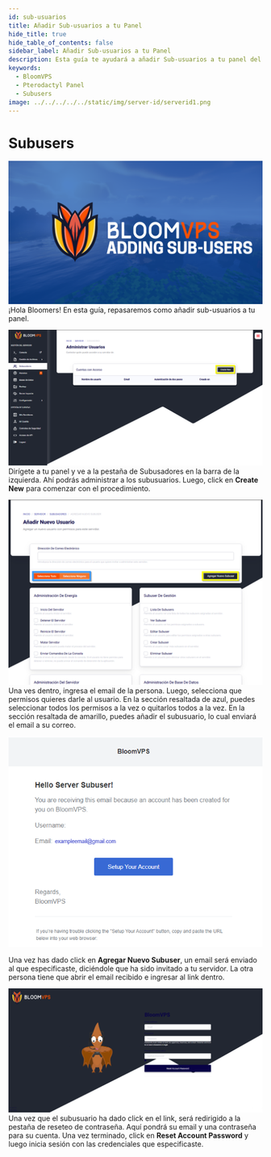 ```yaml
---
id: sub-usuarios
title: Añadir Sub-usuarios a tu Panel
hide_title: true
hide_table_of_contents: false
sidebar_label: Añadir Sub-usuarios a tu Panel
description: Esta guía te ayudará a añadir Sub-usuarios a tu panel del servidor
keywords:
  - BloomVPS
  - Pterodactyl Panel
  - Subusers
image: ../../../../../static/img/server-id/serverid1.png
---
```

# Subusers
![BloomVPS Subusers](../../../../../static/img/subusers/subusers1.png)
¡Hola Bloomers! En esta guía, repasaremos como añadir sub-usuarios a tu panel.

![BloomVPS Subusers](../../img/subusuarios/subusuarios2.png)
Dirígete a tu panel y ve a la pestaña de Subusadores en la barra de la izquierda. Ahí podrás administrar a los subusuarios. Luego, click en **Create New** para comenzar con el procedimiento. 

![BloomVPS Subusers](../../img/subusuarios/subusuarios3.png)
Una ves dentro, ingresa el email de la persona. Luego, selecciona que permisos quieres darle al usuario. En la sección resaltada de azul, puedes seleccionar todos los permisos a la vez o quitarlos todos a la vez. En la sección resaltada de amarillo, puedes añadir el subusuario, lo cual enviará el email a su correo.

![BloomVPS Subusers](../../../../../static/img/subusers/subusers4.png)

Una vez has dado click en **Agregar Nuevo Subuser**, un email será enviado al que especificaste, diciéndole que ha sido invitado a tu servidor. La otra persona tiene que abrir el email recibido e ingresar al link dentro.

![BloomVPS Subusers](../../../../../static/img/subusers/subusers5.png)
Una vez que el subusuario ha dado click en el link, será redirigido a la pestaña de reseteo de contraseña. Aquí pondrá su email y una contraseña para su cuenta. Una vez terminado, click en **Reset Account Password** y luego inicia sesión con las credenciales que especificaste.